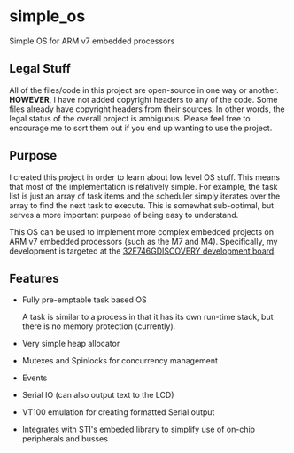 # simple_os
Simple OS for ARM v7 embedded processors

## Legal Stuff
All of the files/code in this project are open-source in one way or another.
__HOWEVER__, I have not added copyright headers to any of the code. Some files
already have copyright headers from their sources. In other words, the legal
status of the overall project is ambiguous. Please feel free to encourage me
to sort them out if you end up wanting to use the project.

## Purpose
I created this project in order to learn about low level OS stuff. This means
that most of the implementation is relatively simple. For example, the task list
is just an array of task items and the scheduler simply iterates over the array
to find the next task to execute. This is somewhat sub-optimal, but serves a 
more important purpose of being easy to understand.

This OS can be used to implement more complex embedded projects on ARM v7 
embedded processors (such as the M7 and M4). Specifically, my development is 
targeted at the [32F746GDISCOVERY development board](http://www.st.com/en/evaluation-tools/32f746gdiscovery.html).

## Features
* Fully pre-emptable task based OS

  A task is similar to a process in that it has its own run-time stack, 
but there is no memory protection (currently).
* Very simple heap allocator
* Mutexes and Spinlocks for concurrency management
* Events
* Serial IO (can also output text to the LCD)
* VT100 emulation for creating formatted Serial output
* Integrates with STI's embeded library to simplify use of on-chip peripherals and busses

